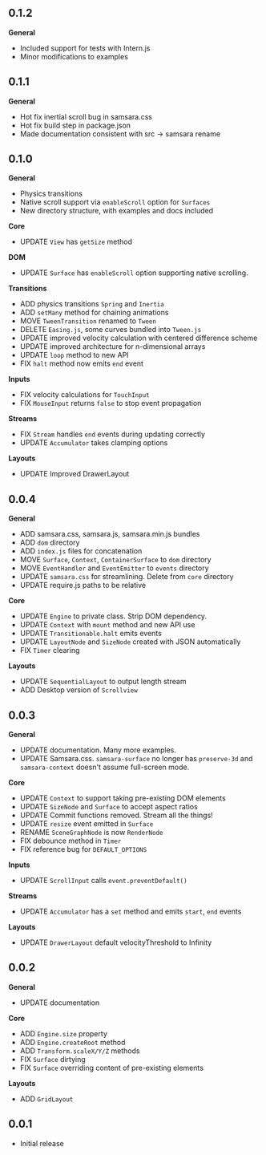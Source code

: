 ## 0.1.2

**General**
- Included support for tests with Intern.js
- Minor modifications to examples

## 0.1.1

**General**

- Hot fix inertial scroll bug in samsara.css
- Hot fix build step in package.json
- Made documentation consistent with src -> samsara rename

## 0.1.0

**General**
- Physics transitions
- Native scroll support via `enableScroll` option for `Surfaces`
- New directory structure, with examples and docs included

**Core**
- UPDATE `View` has `getSize` method

**DOM**
- UPDATE `Surface` has `enableScroll` option supporting native scrolling. 

**Transitions**
- ADD physics transitions `Spring` and `Inertia`
- ADD `setMany` method for chaining animations
- MOVE `TweenTransition` renamed to `Tween`
- DELETE `Easing.js`, some curves bundled into `Tween.js`
- UPDATE improved velocity calculation with centered difference scheme
- UPDATE improved architecture for n-dimensional arrays
- UPDATE `loop` method to new API
- FIX `halt` method now emits `end` event

**Inputs**
 - FIX velocity calculations for `TouchInput`
 - FIX `MouseInput` returns `false` to stop event propagation

**Streams**

- FIX `Stream` handles `end` events during updating correctly
- UPDATE `Accumulator` takes clamping options

**Layouts**
- UPDATE Improved DrawerLayout

## 0.0.4

**General**

- ADD samsara.css, samsara.js, samsara.min.js bundles
- ADD `dom` directory
- ADD `index.js` files for concatenation
- MOVE `Surface`, `Context`, `ContainerSurface` to `dom` directory
- MOVE `EventHandler` and `EventEmitter` to `events` directory
- UPDATE `samsara.css` for streamlining. Delete from `core` directory
- UPDATE require.js paths to be relative
 
**Core**

- UPDATE `Engine` to private class. Strip DOM dependency.
- UPDATE `Context` with `mount` method and new API use
- UPDATE `Transitionable.halt` emits events
- UPDATE `LayoutNode` and `SizeNode` created with JSON automatically
- FIX `Timer` clearing

**Layouts**

- UPDATE `SequentialLayout` to output length stream
- ADD Desktop version of `Scrollview`

## 0.0.3

**General**

- UPDATE documentation. Many more examples. 
- UPDATE Samsara.css. `samsara-surface` no longer has `preserve-3d` and
 `samsara-context` doesn't assume full-screen mode.

**Core**

- UPDATE `Context` to support taking pre-existing DOM elements 
- UPDATE `SizeNode` and `Surface` to accept aspect ratios
- UPDATE Commit functions removed. Stream all the things!
- UPDATE `resize` event emitted in `Surface`
- RENAME `SceneGraphNode` is now `RenderNode`
- FIX debounce method in `Timer`
- FIX reference bug for `DEFAULT_OPTIONS`

**Inputs**

- UPDATE `ScrollInput` calls `event.preventDefault()`

**Streams**

- UPDATE `Accumulator` has a `set` method and emits `start`, `end` events

**Layouts**

- UPDATE `DrawerLayout` default velocityThreshold to Infinity

## 0.0.2

**General**

- UPDATE documentation
	
**Core**

- ADD `Engine.size` property
- ADD `Engine.createRoot` method
- ADD `Transform.scaleX/Y/Z` methods
- FIX `Surface` dirtying
- FIX `Surface` overriding content of pre-existing elements
	
**Layouts**

- ADD `GridLayout`

## 0.0.1

- Initial release